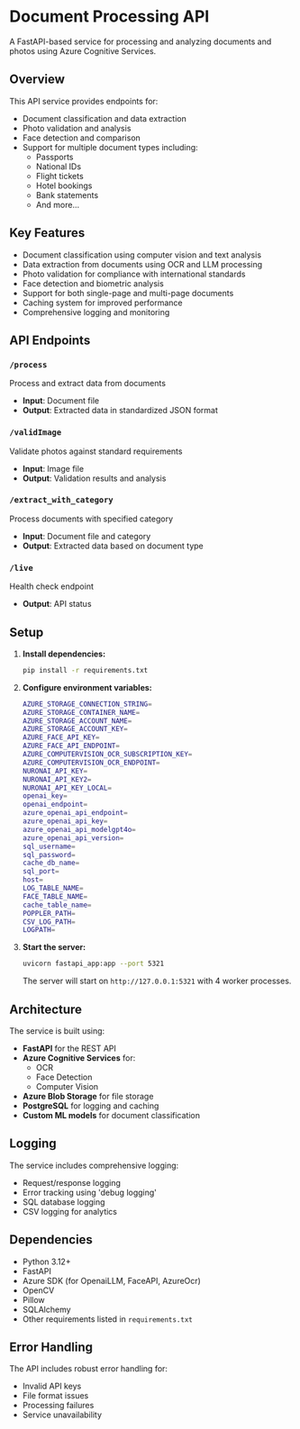 # Document Processing API

A FastAPI-based service for processing and analyzing documents and photos using Azure Cognitive Services.

## Overview

This API service provides endpoints for:
- Document classification and data extraction
- Photo validation and analysis 
- Face detection and comparison
- Support for multiple document types including:
  - Passports
  - National IDs
  - Flight tickets
  - Hotel bookings
  - Bank statements
  - And more...

## Key Features

- Document classification using computer vision and text analysis
- Data extraction from documents using OCR and LLM processing
- Photo validation for compliance with international standards
- Face detection and biometric analysis
- Support for both single-page and multi-page documents
- Caching system for improved performance
- Comprehensive logging and monitoring

## API Endpoints

### `/process`
Process and extract data from documents
- **Input**: Document file
- **Output**: Extracted data in standardized JSON format

### `/validImage` 
Validate photos against standard requirements
- **Input**: Image file
- **Output**: Validation results and analysis

### `/extract_with_category`
Process documents with specified category
- **Input**: Document file and category
- **Output**: Extracted data based on document type

### `/live`
Health check endpoint
- **Output**: API status

## Setup

1. **Install dependencies:**
    ```bash
    pip install -r requirements.txt
    ```

2. **Configure environment variables:**
    ```bash
    AZURE_STORAGE_CONNECTION_STRING=
    AZURE_STORAGE_CONTAINER_NAME=
    AZURE_STORAGE_ACCOUNT_NAME=
    AZURE_STORAGE_ACCOUNT_KEY=
    AZURE_FACE_API_KEY=
    AZURE_FACE_API_ENDPOINT=
    AZURE_COMPUTERVISION_OCR_SUBSCRIPTION_KEY=
    AZURE_COMPUTERVISION_OCR_ENDPOINT=
    NURONAI_API_KEY=
    NURONAI_API_KEY2=
    NURONAI_API_KEY_LOCAL=             
    openai_key=
    openai_endpoint=
    azure_openai_api_endpoint=
    azure_openai_api_key=
    azure_openai_api_modelgpt4o=
    azure_openai_api_version=
    sql_username=
    sql_password=
    cache_db_name=
    sql_port=
    host=
    LOG_TABLE_NAME=
    FACE_TABLE_NAME=
    cache_table_name=
    POPPLER_PATH= 
    CSV_LOG_PATH= 
    LOGPATH=
    ```

3. **Start the server:**
    ```bash
    uvicorn fastapi_app:app --port 5321
    ```
    The server will start on `http://127.0.0.1:5321` with 4 worker processes.

## Architecture

The service is built using:
- **FastAPI** for the REST API
- **Azure Cognitive Services** for:
  - OCR
  - Face Detection
  - Computer Vision
- **Azure Blob Storage** for file storage
- **PostgreSQL** for logging and caching
- **Custom ML models** for document classification

## Logging

The service includes comprehensive logging:
- Request/response logging
- Error tracking using 'debug logging'
- SQL database logging
- CSV logging for analytics

## Dependencies

- Python 3.12+
- FastAPI
- Azure SDK (for OpenaiLLM, FaceAPI, AzureOcr)
- OpenCV
- Pillow
- SQLAlchemy
- Other requirements listed in `requirements.txt`

## Error Handling

The API includes robust error handling for:
- Invalid API keys
- File format issues
- Processing failures
- Service unavailability
